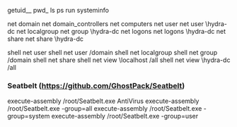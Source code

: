 getuid__
pwd_
ls
ps
run systeminfo

net domain
net domain_controllers
net computers
net user
net user \\hydra-dc
net localgroup
net group \\hydra-dc
net logons
net logons \\hydra-dc
net share
net share \\hydra-dc

shell net user
shell net user /domain
shell net localgroup
shell net group /domain
shell net share
shell net view \\localhost /all
shell net view \\hydra-dc /all

### Seatbelt (https://github.com/GhostPack/Seatbelt)
execute-assembly /root/Seatbelt.exe AntiVirus
execute-assembly /root/Seatbelt.exe -group=all
execute-assembly /root/Seatbelt.exe -group=system
execute-assembly /root/Seatbelt.exe -group=user
